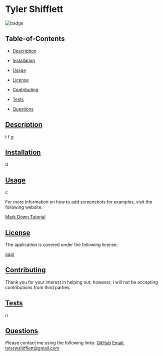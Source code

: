 
  # Tyler Shifflett
  
  
  ![badge](https://img.shields.io/badge/license-agpl-blue)
    
  ## Table-of-Contents
  * [Description](#description)
  * [Installation](#installation)
  * [Usage](#usage)
  
  * [License](#license)
    
  * [Contributing](#contributing)
  * [Tests](#tests)
  * [Questions](#questions)
  
  ## [Description](#table-of-contents)
  t
  f
  g
  ## [Installation](#table-of-contents)
  d
  ## [Usage](#table-of-contents)
  c
  
  For more information on how to add screenshots for examples, visit the following website:
  
  [Mark Down Tutorial](https://agea.github.io/tutorial.md/)
  
  
  ## [License](#table-of-contents)
  The application is covered under the following license:
  
  [agpl](https://choosealicense.com/licenses/agpl)
    
    
  ## [Contributing](#table-of-contents)
  
  
  Thank you for your interest in helping out; however, I will not be accepting contributions from third parties.
    
  ## [Tests](#table-of-contents)
  n
  ## [Questions](#table-of-contents)
  Please contact me using the following links:
  [GitHub](https://github.com/TylerS175)
  [Email: tylerwshifflett@gmail.com](mailto:tylerwshifflett@gmail.com)
